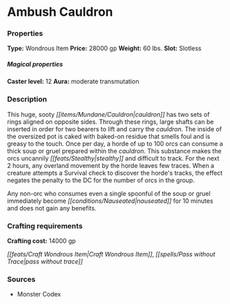 ﻿---
Title: "Ambush Cauldron"
Type: "Wondrous Item"
Price: "28000 gp"
Weight: "60 lbs."
Slot: "Slotless"
Caster level: "12"
Aura: "moderate transmutation"
Description: |
  "This huge, sooty cauldron has two sets of rings aligned on opposite sides. Through these rings, large shafts can be inserted in order for two bearers to lift and carry the cauldron. The inside of the oversized pot is caked with baked-on residue that smells foul and is greasy to the touch. Once per day, a horde of up to 100 orcs can consume a thick soup or gruel prepared within the cauldron. This substance makes the orcs uncannily stealthy and difficult to track. For the next 2 hours, any overland movement by the horde leaves few traces. When a creature attempts a Survival check to discover the horde's tracks, the effect negates the penalty to the DC for the number of orcs in the group.
  Any non-orc who consumes even a single spoonful of the soup or gruel immediately become nauseated for 10 minutes and does not gain any benefits."
Crafting cost: "14000 gp"
Sources: "['Monster Codex']"
---

# Ambush Cauldron

### Properties

**Type:** Wondrous Item **Price:** 28000 gp **Weight:** 60 lbs. **Slot:** Slotless

##### Magical properties

**Caster level:** 12 **Aura:** moderate transmutation

### Description

This huge, sooty _[[items/Mundane/Cauldron|cauldron]]_ has two sets of rings aligned on opposite sides. Through these rings, large shafts can be inserted in order for two bearers to lift and carry the _cauldron_. The inside of the oversized pot is caked with baked-on residue that smells foul and is greasy to the touch. Once per day, a horde of up to 100 orcs can consume a thick soup or gruel prepared within the _cauldron_. This substance makes the orcs uncannily _[[feats/Stealthy|stealthy]]_ and difficult to track. For the next 2 hours, any overland movement by the horde leaves few traces. When a creature attempts a Survival check to discover the horde's tracks, the effect negates the penalty to the DC for the number of orcs in the group.

Any non-orc who consumes even a single spoonful of the soup or gruel immediately become _[[conditions/Nauseated|nauseated]]_ for 10 minutes and does not gain any benefits.

### Crafting requirements

**Crafting cost:** 14000 gp

_[[feats/Craft Wondrous Item|Craft Wondrous Item]]_, _[[spells/Pass without Trace|pass without trace]]_

### Sources

* Monster Codex